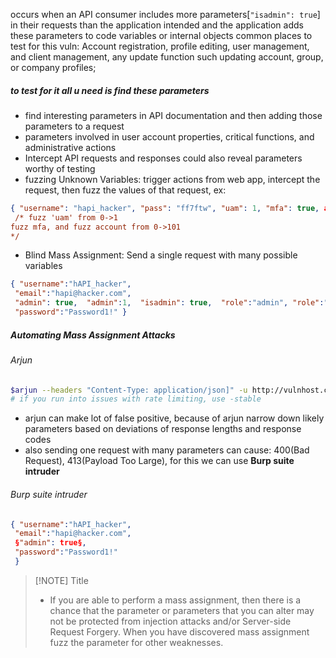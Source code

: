 occurs when an API consumer includes more parameters[`"isadmin": true`] in their requests than the application intended and the application adds these parameters to code variables or internal objects
common places to test for this vuln: Account registration, profile editing, user management, and client management, any update function such updating account, group, or company profiles;
##### to test for it all u need is find these parameters 
- find interesting parameters in API documentation and then adding those parameters to a request
- parameters involved in user account properties, critical functions, and administrative actions
- Intercept API requests and responses could also reveal parameters worthy of testing 
- fuzzing Unknown Variables: trigger actions from web app, intercept the request, then fuzz the values of that request, ex:
```json
{ "username": "hapi_hacker", "pass": "ff7ftw", "uam": 1, "mfa": true, account": 101}
 /* fuzz 'uam' from 0->1
fuzz mfa, and fuzz account from 0->101
*/
```
- Blind Mass Assignment:  Send a single request with many possible variables
```json
{ "username":"hAPI_hacker", 
 "email":"hapi@hacker.com", 
 "admin": true,  "admin":1,  "isadmin": true,  "role":"admin", "role":"administrator", "user_priv": "admin", 
 "password":"Password1!" }
```
##### Automating Mass Assignment Attacks
###### Arjun 
```bash
$arjun --headers "Content-Type: application/json]" -u http://vulnhost.com/api/register -m JSON --include='{$arjun$}'
# if you run into issues with rate limiting, use -stable 
```
- arjun can make lot of false positive, because of arjun narrow down likely parameters based on deviations of response lengths and response codes
- also sending one request with many parameters can cause: 400(Bad Request), 413(Payload Too Large), for this we can use **Burp suite intruder**
###### Burp suite intruder
```json
{ "username":"hAPI_hacker", 
 "email":"hapi@hacker.com", 
 §"admin": true§, 
 "password":"Password1!" 
 }
```


> [!NOTE] Title
> - If you are able to perform a mass assignment, then there is a chance that the parameter or parameters that you can alter may not be protected from injection attacks and/or Server-side Request Forgery. When you have discovered mass assignment fuzz the parameter for other weaknesses.

